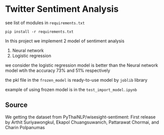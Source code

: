 # Twitter Sentiment Analysis

see list of modules in `requirements.txt`
```
pip install -r requirements.txt
```
In this project we implement 2 model of sentiment analysis
1. Neural network
2. Logistic regression

we consider the logistic regression model is better than the Neural network model wtih the accuracy 73% and 51% respectively

the pkl file in the `frozen_model` is ready-to-use model by `joblib` library

example of using frozen model is in the `test_import_model.ipynb`

Source
------
We getting the dataset from PyThaiNLP/wisesight-sentiment: First release by Arthit Suriyawongkul, Ekapol Chuangsuwanich, Pattarawat Chormai, and Charin Polpanumas
